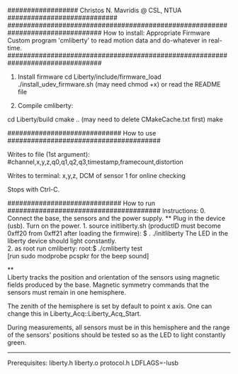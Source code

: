 ################## Christos N. Mavridis @ CSL, NTUA ############################
################################################################################
How to install:
Appropriate Firmware
Custom program 'cmliberty' to read motion data and do-whatever in real-time.
################################################################################

1. Install firmware
  cd Liberty/include/firmware_load
  ./install_udev_firmware.sh (may need chmod +x)
  or read the README file

2. Compile cmliberty:

  cd Liberty/build
  cmake .. (may need to delete CMakeCache.txt first)
  make 

############################# How to use #######################################

Writes to file (1st argument):
#channel,x,y,z,q0,q1,q2,q3,timestamp,framecount,distortion

Writes to terminal:
x,y,z, DCM of sensor 1
for online checking

Stops with Ctrl-C.

############################# How to run #######################################
Instructions:
	0. Connect the base, the sensors and the power supply. **
		Plug in the device (usb).
		Turn on the power.
	1. source initliberty.sh (productID must become 0xff20 from 0xff21 
		after loading the firmwire): 
		$ . ./initliberty 
		The LED in the liberty device should light constantly.	
	2. as root run cmliberty:
		root:$ ./cmliberty test  
		[run sudo modprobe pcspkr for the beep sound]

**	
Liberty tracks the position and orientation of the sensors using magnetic fields 
produced by the base. Magnetic symmetry commands that the sensors must remain 
in one hemisphere.

The zenith of the hemisphere is set by default to point x axis.
One can change this in Liberty_Acq::Liberty_Acq_Start.

During measurements, all sensors must be in this hemisphere and the range of 
the sensors' positions should be tested so as the LED to light constantly green. 

--------------------------------------------------------------------------------

Prerequisites:
	liberty.h
	liberty.o
	protocol.h
	LDFLAGS=-lusb
